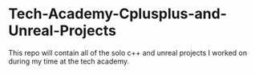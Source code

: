 # Tech-Academy-Cplusplus-and-Unreal-Projects
 
This repo will contain all of the solo c++ and unreal projects I worked on during my time at the tech academy.
